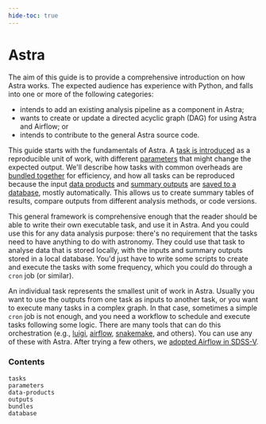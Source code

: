 ```yaml
---
hide-toc: true
---
```


# Astra

The aim of this guide is to provide a comprehensive introduction on how Astra works.
The expected audience has experience with Python, and falls into one or more of the following categories:
- intends to add an existing analysis pipeline as a component in Astra;
- wants to create or update a directed acyclic graph (DAG) for using Astra and Airflow; or
- intends to contribute to the general Astra source code.

This guide starts with the fundamentals of Astra. 
A [task is introduced](tasks) as a reproducible unit of work, with different [parameters](parameters) that might change the expected output. We'll describe how tasks with common overheads are [bundled together](bundles) for efficiency, and how all tasks can be reproduced because the input [data products](data-products) and [summary outputs](outputs) are [saved to a database](database), mostly automatically. This allows us to create summary tables of results, compare outputs from different analysis methods, or code versions.

This general framework is comprehensive enough that the reader should be able to write their own executable task, and use it in Astra. And you could use this for any data analysis purpose: there's no requirement that the tasks need to have anything to do with astronomy. They could use that task to analyse data that is stored locally, with the inputs and summary outputs stored in a local database. You'd just have to write some scripts to create and execute the tasks with some frequency, which you could do through a `cron` job (or similar). 

An individual task represents the smallest unit of work in Astra. Usually you want to use the outputs from one task as inputs to another task, or you want to execute many tasks in a complex graph. In that case, sometimes a simple `cron` job is not enough, and you need a workflow to schedule and execute tasks following some logic. There are many tools that can do this orchestration (e.g., [luigi](#), [airflow](#), [snakemake](#), and others). You can use any of these with Astra. After trying a few others, we [adopted Airflow in SDSS-V](airflow-index). 


### Contents

```{toctree}
tasks
parameters
data-products
outputs
bundles
database
```
